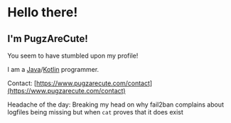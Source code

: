 # Hello there!
## I'm PugzAreCute!

You seem to have stumbled upon my profile!

I am a [Java](https://java.com/)/[Kotlin](https://kotlinlang.org/) programmer.

Contact: [https://www.pugzarecute.com/contact](https://www.pugzarecute.com/contact)

Headache of the day:
  Breaking my head on why fail2ban complains about logfiles being missing but when `cat` proves that it does exist
